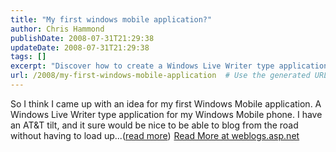 ```yaml
---
title: "My first windows mobile application?"
author: Chris Hammond
publishDate: 2008-07-31T21:29:38
updateDate: 2008-07-31T21:29:38
tags: []
excerpt: "Discover how to create a Windows Live Writer type application for Windows Mobile phones, enabling blogging on the go. Learn more at weblogs.asp.net."
url: /2008/my-first-windows-mobile-application  # Use the generated URL with year
---
```

So I think I came up with an idea for my first Windows Mobile application. A Windows Live Writer type application for my Windows Mobile phone. I have an AT&amp;T tilt, and it sure would be nice to be able to blog from the road without having to load up...(<a href="https://weblogs.asp.net/christoc/archive/2008/07/31/my-first-windows-mobile-application.aspx">read more</a>)<img src="https://weblogs.asp.net/aggbug.aspx?PostID=6463933" width="1" height="1"> <a href="https://weblogs.asp.net/christoc/archive/2008/07/31/my-first-windows-mobile-application.aspx">Read More at weblogs.asp.net</a>


